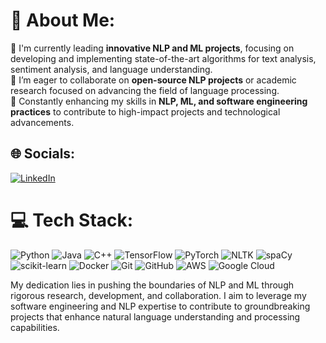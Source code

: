 # 💫 About Me:
🔭 I'm currently leading **innovative NLP and ML projects**, focusing on developing and implementing state-of-the-art algorithms for text analysis, sentiment analysis, and language understanding.<br>
👯 I’m eager to collaborate on **open-source NLP projects** or academic research focused on advancing the field of language processing.<br>
🌱 Constantly enhancing my skills in **NLP, ML, and software engineering practices** to contribute to high-impact projects and technological advancements.

## 🌐 Socials:
[![LinkedIn](https://img.shields.io/badge/LinkedIn-%230077B5.svg?logo=linkedin&logoColor=white)](https://linkedin.com/in/kangcshin) 

# 💻 Tech Stack:
![Python](https://img.shields.io/badge/python-3670A0?style=flat&logo=python&logoColor=ffdd54) ![Java](https://img.shields.io/badge/java-%23ED8B00.svg?style=flat&logo=java&logoColor=white) ![C++](https://img.shields.io/badge/c++-%2300599C.svg?style=flat&logo=c%2B%2B&logoColor=white) ![TensorFlow](https://img.shields.io/badge/TensorFlow-%23FF6F00.svg?style=flat&logo=TensorFlow&logoColor=white) ![PyTorch](https://img.shields.io/badge/PyTorch-%23EE4C2C.svg?style=flat&logo=PyTorch&logoColor=white) ![NLTK](https://img.shields.io/badge/NLTK-%23000000.svg?style=flat&logo=nltk&logoColor=white) ![spaCy](https://img.shields.io/badge/spaCy-09A3D5?style=flat&logo=spaCy&logoColor=white) ![scikit-learn](https://img.shields.io/badge/scikit--learn-%23F7931E.svg?style=flat&logo=scikit-learn&logoColor=white) ![Docker](https://img.shields.io/badge/docker-%230db7ed.svg?style=flat&logo=docker&logoColor=white) ![Git](https://img.shields.io/badge/git-%23F05033.svg?style=flat&logo=git&logoColor=white) ![GitHub](https://img.shields.io/badge/github-%23121011.svg?style=flat&logo=github&logoColor=white) ![AWS](https://img.shields.io/badge/AWS-%23FF9900.svg?style=flat&logo=amazon-aws&logoColor=white) ![Google Cloud](https://img.shields.io/badge/Google%20Cloud-%234285F4.svg?style=flat&logo=google-cloud&logoColor=white)

My dedication lies in pushing the boundaries of NLP and ML through rigorous research, development, and collaboration. I aim to leverage my software engineering and NLP expertise to contribute to groundbreaking projects that enhance natural language understanding and processing capabilities.
